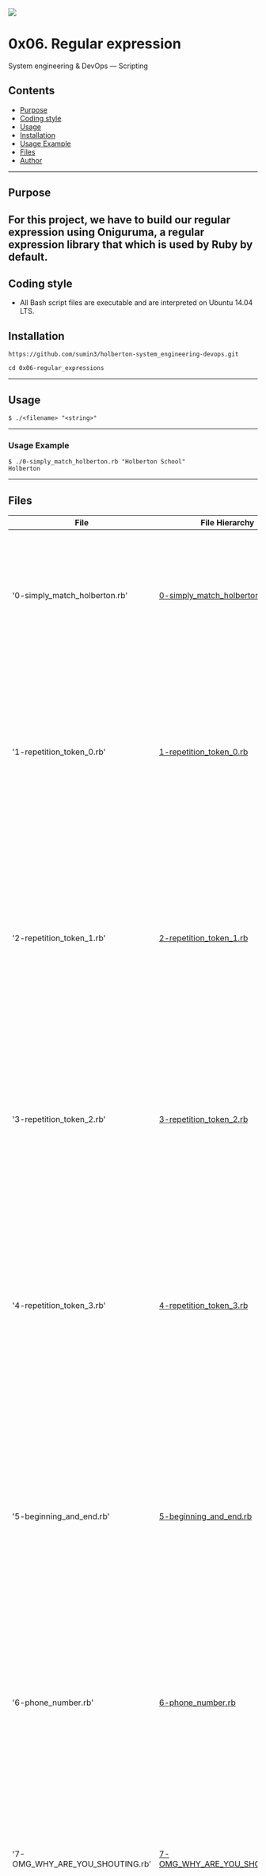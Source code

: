 <img src="https://www.holbertonschool.com/holberton-logo-twitter-card.png">

# 0x06. Regular expression
System engineering & DevOps ― Scripting

## Contents
* [Purpose](https://github.com/sumin3/holberton-system_engineering-devops/tree/master/0x08-networking_basics_2#Purpose)
* [Coding style](https://github.com/sumin3/holberton-system_engineering-devops/tree/master/0x08-networking_basics_2#Coding-style)
* [Usage](https://github.com/sumin3/holberton-system_engineering-devops/tree/master/0x08-networking_basics_2#usage)
* [Installation](https://github.com/sumin3/holberton-system_engineering-devops/tree/master/0x08-networking_basics_2#installation)
* [Usage Example](https://github.com/sumin3/holberton-system_engineering-devops/tree/master/0x08-networking_basics_2#Usage-Example)
* [Files](https://github.com/sumin3/holberton-system_engineering-devops/tree/master/0x08-networking_basics_2#Files)
* [Author](https://github.com/sumin3/holberton-system_engineering-devops/tree/master/0x08-networking_basics_2#author)
---
## Purpose
For this project, we have to build our regular expression using Oniguruma, a regular expression library that which is used by Ruby by default. 
---
## Coding style
- All Bash script files are executable and are interpreted on Ubuntu 14.04 LTS. 
## Installation
```
https://github.com/sumin3/holberton-system_engineering-devops.git
```
```
cd 0x06-regular_expressions
```
---
## Usage
```
$ ./<filename> "<string>"
```
---
### Usage Example
```
$ ./0-simply_match_holberton.rb "Holberton School"
Holberton
```
---
## Files
|File| File Hierarchy  | Description 
|---|----|-----
| '0-simply_match_holberton.rb' | [0-simply_match_holberton.rb](0-simply_match_holberton.rb) | Ruby script that accepts one argument and pass it to a regular expression matching method. <br />The regular expression must match Holberton
| '1-repetition_token_0.rb' | [1-repetition_token_0.rb](1-repetition_token_0.rb) | Ruby script that accepts one argument and pass it to a regular expression matching method. <br />Find the regular expression that will match any string that contains a sequence of 2 to 5 t's
| '2-repetition_token_1.rb' | [2-repetition_token_1.rb](2-repetition_token_1.rb) | Ruby script that accepts one argument and pass it to a regular expression matching method. <br />Find the regular expression that will match any string that contains zero or one occurrences of b
| '3-repetition_token_2.rb' | [3-repetition_token_2.rb](3-repetition_token_2.rb) | Ruby script that accepts one argument and pass it to a regular expression matching method. <br />Find the regular expression that will match any string that contains at least one t
| '4-repetition_token_3.rb' | [4-repetition_token_3.rb](4-repetition_token_3.rb) | Ruby script that accepts one argument and pass it to a regular expression matching method. <br />Find the regular expression that will match any string that contains zero or more occurrences of t
| '5-beginning_and_end.rb' | [5-beginning_and_end.rb](5-beginning_and_end.rb) | Ruby script that accepts one argument and pass it to a regular expression matching method. <br />The regular expression must be exactly matching a string that starts by h ends by n and can have any single character in between
| '6-phone_number.rb' | [6-phone_number.rb](6-phone_number.rb) | Ruby script that accepts one argument and pass it to a regular expression matching method. <br />The regular expression must match a 10 digit phone number
| '7-OMG_WHY_ARE_YOU_SHOUTING.rb' | [7-OMG_WHY_ARE_YOU_SHOUTING.rb](7-OMG_WHY_ARE_YOU_SHOUTING.rb) | Ruby script that accepts one argument and pass it to a regular expression matching method. <br />The regular expression must be only matching: capital letters
| '100-textme.rb' | [100-textme.rb](100-textme.rb) | Ruby script that accepts one argument and pass it to a regular expression matching method. <br />script should output: [SENDER],[RECEIVER],[FLAGS]
---
## Author
Sumin Yu - [Twitter: @3_sumin](https://twitter.com/3_sumin)
